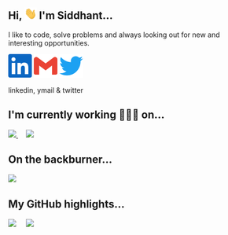 ## Hi, <img src="https://raw.githubusercontent.com/cmxiv/cmxiv/main/img/wave.gif" width="25px" /> I'm Siddhant...

I like to code, solve problems and always looking out for new and interesting opportunities.

<p>
  <img src="https://raw.githubusercontent.com/cmxiv/cmxiv/main/img/linkedin.svg" style="color:#0A66C2;" />
  <img src="https://raw.githubusercontent.com/cmxiv/cmxiv/main/img/gmail.svg" />
  <img src="https://raw.githubusercontent.com/cmxiv/cmxiv/main/img/twitter.svg" />
</p>

<!-- <p>
  <img src="https://img.shields.io/badge/-Siddhant_Tandon-blue?style=plastic&logo=Linkedin"/>
  <img src="https://img.shields.io/badge/-Siddhant_Tandon-blue?style=plastic&logo=Twitter&logoColor=white"/>
</p> -->

linkedin, ymail & twitter

## I'm currently working 👨🏽‍💻 on...
<p>
  <a href="https://github.com/cmxiv/eights-fours-ones">
    <img
         src="https://github-readme-stats.vercel.app/api/pin/?username=cmxiv&repo=eights-fours-ones&show_icons=true&title_color=fff&icon_color=79ff97&text_color=9f9f9f&bg_color=151515"
    />
  </a>
  &nbsp;
  &nbsp;
  <a href="https://github.com/cmxiv/restoros"><img src="https://github-readme-stats.vercel.app/api/pin/?username=cmxiv&repo=restoros&show_icons=true&title_color=fff&icon_color=79ff97&text_color=9f9f9f&bg_color=151515" /></a>
</p>

## On the backburner...

<a href="https://github.com/cmxiv/ngjest"><img src="https://github-readme-stats.vercel.app/api/pin/?username=cmxiv&repo=ngjest&show_icons=true&title_color=fff&icon_color=79ff97&text_color=9f9f9f&bg_color=151515" /></a>

## My GitHub highlights...

<p>
  <img src="https://github-readme-stats.vercel.app/api/top-langs/?username=cmxiv&count_private=true&langs_count=8&layout=compact&title_color=fff&icon_color=79ff97&text_color=9f9f9f&bg_color=151515" />
  &nbsp;
  &nbsp;
  <img src="https://github-readme-stats.vercel.app/api?username=cmxiv&count_private=true&show_icons=true&title_color=fff&icon_color=79ff97&text_color=9f9f9f&bg_color=151515" />
</p>

<!--
**cmxiv/cmxiv** is a ✨ _special_ ✨ repository because its `README.md` (this file) appears on your GitHub profile.

Here are some ideas to get you started:

- 🔭 I’m currently working on ...
- 🌱 I’m currently learning ...
- 👯 I’m looking to collaborate on ...
- 🤔 I’m looking for help with ...
- 💬 Ask me about ...
- 📫 How to reach me: ...
- 😄 Pronouns: ...
- ⚡ Fun fact: ...
-->

[1.2]: http://i.imgur.com/wWzX9uB.png (twitter icon without padding)
[2.2]: https://raw.githubusercontent.com/MartinHeinz/MartinHeinz/master/linkedin-3-16.png (LinkedIn icon without padding)

[1]: https://twitter.com/Martin_Heinz_
[2]: https://www.linkedin.com/in/heinz-martin/
